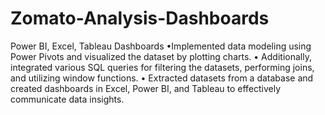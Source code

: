 # Zomato-Analysis-Dashboards
Power BI, Excel, Tableau Dashboards
•Implemented data modeling using Power Pivots and visualized the dataset by plotting charts. 
• Additionally, integrated various SQL queries for filtering the datasets, performing joins, and utilizing window functions. 
• Extracted datasets from a database and created dashboards in Excel, Power BI, and Tableau to effectively communicate data insights.
